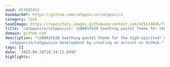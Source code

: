 ```yaml
---
uuid: 653502452
bookmarkOf: https://github.com/catppuccin/catppuccin
category: link
headImage: https://repository-images.githubusercontent.com/425134686/7ae77a27-976a-4da5-bf76-d2fcba939d68
title: "catppuccin/catppuccin: \U0001F638 Soothing pastel theme for the high-spirited!"
domain: github.com
description: "\U0001F638 Soothing pastel theme for the high-spirited! Contribute to
  catppuccin/catppuccin development by creating an account on GitHub."
tags: []
date: '2023-09-28T18:34:12.859Z'
highlights: 
---
```



